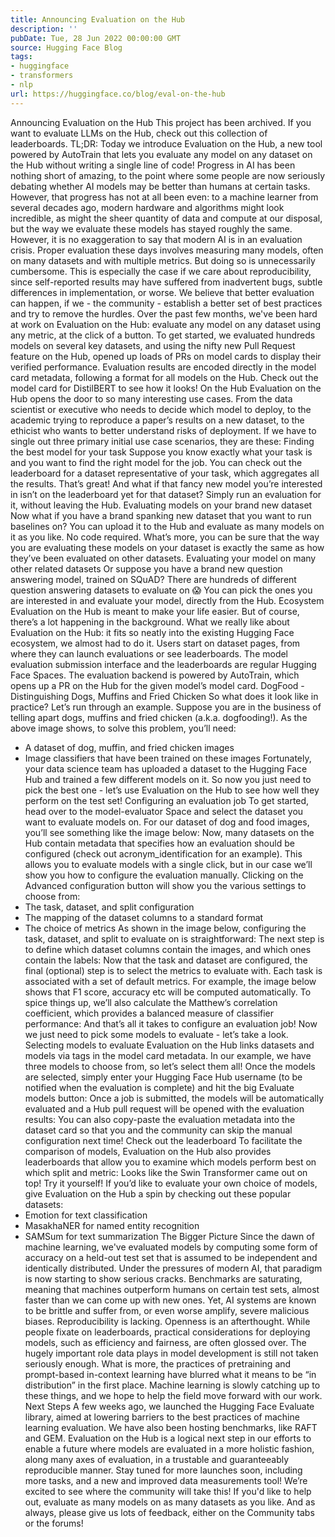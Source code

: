 ```yaml
---
title: Announcing Evaluation on the Hub
description: ''
pubDate: Tue, 28 Jun 2022 00:00:00 GMT
source: Hugging Face Blog
tags:
- huggingface
- transformers
- nlp
url: https://huggingface.co/blog/eval-on-the-hub
---
```


Announcing Evaluation on the Hub
This project has been archived. If you want to evaluate LLMs on the Hub, check out this collection of leaderboards.
TL;DR: Today we introduce Evaluation on the Hub, a new tool powered by AutoTrain that lets you evaluate any model on any dataset on the Hub without writing a single line of code!
Progress in AI has been nothing short of amazing, to the point where some people are now seriously debating whether AI models may be better than humans at certain tasks. However, that progress has not at all been even: to a machine learner from several decades ago, modern hardware and algorithms might look incredible, as might the sheer quantity of data and compute at our disposal, but the way we evaluate these models has stayed roughly the same.
However, it is no exaggeration to say that modern AI is in an evaluation crisis. Proper evaluation these days involves measuring many models, often on many datasets and with multiple metrics. But doing so is unnecessarily cumbersome. This is especially the case if we care about reproducibility, since self-reported results may have suffered from inadvertent bugs, subtle differences in implementation, or worse.
We believe that better evaluation can happen, if we - the community - establish a better set of best practices and try to remove the hurdles. Over the past few months, we've been hard at work on Evaluation on the Hub: evaluate any model on any dataset using any metric, at the click of a button. To get started, we evaluated hundreds models on several key datasets, and using the nifty new Pull Request feature on the Hub, opened up loads of PRs on model cards to display their verified performance. Evaluation results are encoded directly in the model card metadata, following a format for all models on the Hub. Check out the model card for DistilBERT to see how it looks!
On the Hub
Evaluation on the Hub opens the door to so many interesting use cases. From the data scientist or executive who needs to decide which model to deploy, to the academic trying to reproduce a paper’s results on a new dataset, to the ethicist who wants to better understand risks of deployment. If we have to single out three primary initial use case scenarios, they are these:
Finding the best model for your task
Suppose you know exactly what your task is and you want to find the right model for the job. You can check out the leaderboard for a dataset representative of your task, which aggregates all the results. That’s great! And what if that fancy new model you’re interested in isn’t on the leaderboard yet for that dataset? Simply run an evaluation for it, without leaving the Hub.
Evaluating models on your brand new dataset
Now what if you have a brand spanking new dataset that you want to run baselines on? You can upload it to the Hub and evaluate as many models on it as you like. No code required. What’s more, you can be sure that the way you are evaluating these models on your dataset is exactly the same as how they’ve been evaluated on other datasets.
Evaluating your model on many other related datasets
Or suppose you have a brand new question answering model, trained on SQuAD? There are hundreds of different question answering datasets to evaluate on :scream: You can pick the ones you are interested in and evaluate your model, directly from the Hub.
Ecosystem
Evaluation on the Hub is meant to make your life easier. But of course, there’s a lot happening in the background. What we really like about Evaluation on the Hub: it fits so neatly into the existing Hugging Face ecosystem, we almost had to do it. Users start on dataset pages, from where they can launch evaluations or see leaderboards. The model evaluation submission interface and the leaderboards are regular Hugging Face Spaces. The evaluation backend is powered by AutoTrain, which opens up a PR on the Hub for the given model’s model card.
DogFood - Distinguishing Dogs, Muffins and Fried Chicken
So what does it look like in practice? Let’s run through an example. Suppose you are in the business of telling apart dogs, muffins and fried chicken (a.k.a. dogfooding!).
As the above image shows, to solve this problem, you’ll need:
- A dataset of dog, muffin, and fried chicken images
- Image classifiers that have been trained on these images
Fortunately, your data science team has uploaded a dataset to the Hugging Face Hub and trained a few different models on it. So now you just need to pick the best one - let’s use Evaluation on the Hub to see how well they perform on the test set!
Configuring an evaluation job
To get started, head over to the model-evaluator
Space and select the dataset you want to evaluate models on. For our dataset of dog and food images, you’ll see something like the image below:
Now, many datasets on the Hub contain metadata that specifies how an evaluation should be configured (check out acronym_identification for an example). This allows you to evaluate models with a single click, but in our case we’ll show you how to configure the evaluation manually.
Clicking on the Advanced configuration button will show you the various settings to choose from:
- The task, dataset, and split configuration
- The mapping of the dataset columns to a standard format
- The choice of metrics
As shown in the image below, configuring the task, dataset, and split to evaluate on is straightforward:
The next step is to define which dataset columns contain the images, and which ones contain the labels:
Now that the task and dataset are configured, the final (optional) step is to select the metrics to evaluate with. Each task is associated with a set of default metrics. For example, the image below shows that F1 score, accuracy etc will be computed automatically. To spice things up, we’ll also calculate the Matthew’s correlation coefficient, which provides a balanced measure of classifier performance:
And that’s all it takes to configure an evaluation job! Now we just need to pick some models to evaluate - let’s take a look.
Selecting models to evaluate
Evaluation on the Hub links datasets and models via tags in the model card metadata. In our example, we have three models to choose from, so let’s select them all!
Once the models are selected, simply enter your Hugging Face Hub username (to be notified when the evaluation is complete) and hit the big Evaluate models button:
Once a job is submitted, the models will be automatically evaluated and a Hub pull request will be opened with the evaluation results:
You can also copy-paste the evaluation metadata into the dataset card so that you and the community can skip the manual configuration next time!
Check out the leaderboard
To facilitate the comparison of models, Evaluation on the Hub also provides leaderboards that allow you to examine which models perform best on which split and metric:
Looks like the Swin Transformer came out on top!
Try it yourself!
If you’d like to evaluate your own choice of models, give Evaluation on the Hub a spin by checking out these popular datasets:
- Emotion for text classification
- MasakhaNER for named entity recognition
- SAMSum for text summarization
The Bigger Picture
Since the dawn of machine learning, we've evaluated models by computing some form of accuracy on a held-out test set that is assumed to be independent and identically distributed. Under the pressures of modern AI, that paradigm is now starting to show serious cracks.
Benchmarks are saturating, meaning that machines outperform humans on certain test sets, almost faster than we can come up with new ones. Yet, AI systems are known to be brittle and suffer from, or even worse amplify, severe malicious biases. Reproducibility is lacking. Openness is an afterthought. While people fixate on leaderboards, practical considerations for deploying models, such as efficiency and fairness, are often glossed over. The hugely important role data plays in model development is still not taken seriously enough. What is more, the practices of pretraining and prompt-based in-context learning have blurred what it means to be “in distribution” in the first place. Machine learning is slowly catching up to these things, and we hope to help the field move forward with our work.
Next Steps
A few weeks ago, we launched the Hugging Face Evaluate library, aimed at lowering barriers to the best practices of machine learning evaluation. We have also been hosting benchmarks, like RAFT and GEM. Evaluation on the Hub is a logical next step in our efforts to enable a future where models are evaluated in a more holistic fashion, along many axes of evaluation, in a trustable and guaranteeably reproducible manner. Stay tuned for more launches soon, including more tasks, and a new and improved data measurements tool!
We’re excited to see where the community will take this! If you'd like to help out, evaluate as many models on as many datasets as you like. And as always, please give us lots of feedback, either on the Community tabs or the forums!